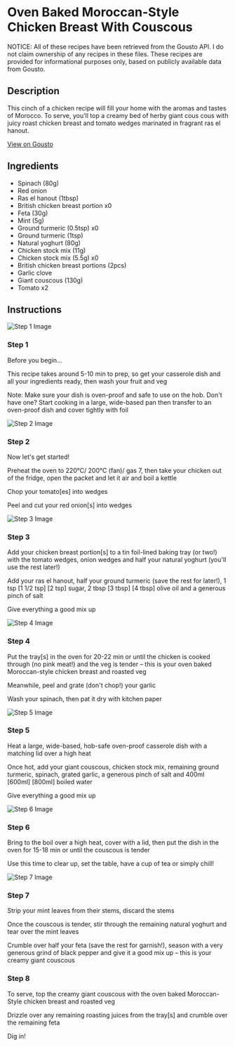 # Oven Baked Moroccan-Style Chicken Breast With Couscous

NOTICE: All of these recipes have been retrieved from the Gousto API. I do not claim ownership of any recipes in these files. These recipes are provided for informational purposes only, based on publicly available data from Gousto.

## Description

This cinch of a chicken recipe will fill your home with the aromas and tastes of Morocco. To serve, you'll top a creamy bed of herby giant cous cous with juicy roast chicken breast and tomato wedges marinated in fragrant ras el hanout. 

[View on Gousto](https://www.gousto.co.uk/recipes/cookbook/oven-baked-moroccan-style-chicken-breast-with-creamy-couscous)

## Ingredients

- Spinach (80g)
- Red onion
- Ras el hanout (1tbsp)
- British chicken breast portion x0
- Feta (30g)
- Mint (5g)
- Ground turmeric (0.5tsp) x0
- Ground turmeric (1tsp)
- Natural yoghurt (80g)
- Chicken stock mix (11g)
- Chicken stock mix (5.5g) x0
- British chicken breast portions (2pcs)
- Garlic clove
- Giant couscous (130g)
- Tomato x2

## Instructions

![Step 1 Image](https://production-media.gousto.co.uk/cms/recipe-step-image/Step-1-1707823305080-x200.jpg)

### Step 1

Before you begin...

This recipe takes around 5-10 min to prep, so get your casserole dish and all your ingredients ready, then wash your fruit and veg

Note: Make sure your dish is oven-proof and safe to use on the hob. Don't have one? Start cooking in a large, wide-based pan then transfer to an oven-proof dish and cover tightly with foil

![Step 2 Image](https://production-media.gousto.co.uk/cms/recipe-step-image/Step-2-1707823308546-x200.jpg)

### Step 2

Now let's get started!

Preheat the oven to 220°C/ 200°C (fan)/ gas 7, then take your chicken out of the fridge, open the packet and let it air and boil a kettle

Chop your tomato[es] into wedges

Peel and cut your red onion[s] into wedges

![Step 3 Image](https://production-media.gousto.co.uk/cms/recipe-step-image/Step-3-1707823313760-x200.jpg)

### Step 3

Add your chicken breast portion[s] to a tin foil-lined baking tray (or two!) with the tomato wedges, onion wedges and half your natural yoghurt (you'll use the rest later!)

Add your ras el hanout, half your ground turmeric (save the rest for later!), 1 tsp <span class="text-purple">[1 1/2 tsp]</span> <span class="text-danger">[2 tsp]</span> sugar, 2 tbsp <span class="text-purple">[3 tbsp]</span> <span class="text-danger">[4 tbsp]</span> olive oil and a generous pinch of salt

Give everything a good mix up

![Step 4 Image](https://production-media.gousto.co.uk/cms/recipe-step-image/Step-4-1707823317112-x200.jpg)

### Step 4

Put the tray[s] in the oven for 20-22 min or until the chicken is cooked through (no pink meat!) and the veg is tender – this is your oven baked Moroccan-style chicken breast and roasted veg

Meanwhile, peel and grate (don't chop!) your garlic

Wash your spinach, then pat it dry with kitchen paper

![Step 5 Image](https://production-media.gousto.co.uk/cms/recipe-step-image/Step-5-1707823320623-x200.jpg)

### Step 5

Heat a large, wide-based, hob-safe oven-proof casserole dish with a matching lid over a high heat

Once hot, add your giant couscous, chicken stock mix, remaining ground turmeric, spinach, grated garlic, a generous pinch of salt and 400ml <span class="text-purple">[600ml] </span><span class="text-danger">[800ml]</span> boiled water

Give everything a good mix up

![Step 6 Image](https://production-media.gousto.co.uk/cms/recipe-step-image/Step-6-1707823323907-x200.jpg)

### Step 6

Bring to the boil over a high heat, cover with a lid, then put the dish in the oven for 15-18 min or until the couscous is tender

Use this time to clear up, set the table, have a cup of tea or simply chill!

![Step 7 Image](https://production-media.gousto.co.uk/cms/recipe-step-image/Step-7-1707823327562-x200.jpg)

### Step 7

Strip your mint leaves from their stems, discard the stems

Once the couscous is tender, stir through the remaining natural yoghurt and tear over the mint leaves

Crumble over half your feta (save the rest for garnish!), season with a very generous grind of black pepper and give it a good mix up – this is your creamy giant couscous

### Step 8

To serve, top the creamy giant couscous with the oven baked Moroccan-Style chicken breast and roasted veg

Drizzle over any remaining roasting juices from the tray[s] and crumble over the remaining feta

Dig in!

